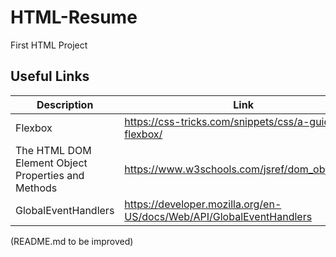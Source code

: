 # HTML-Resume
First HTML Project

## Useful Links
Description | Link
--- | ---
Flexbox | https://css-tricks.com/snippets/css/a-guide-to-flexbox/
The HTML DOM Element Object Properties and Methods | https://www.w3schools.com/jsref/dom_obj_all.asp
GlobalEventHandlers | https://developer.mozilla.org/en-US/docs/Web/API/GlobalEventHandlers

(README.md to be improved)
